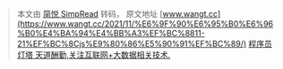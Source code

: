 > 本文由 [简悦 SimpRead](http://ksria.com/simpread/) 转码， 原文地址 [www.wangt.cc](https://www.wangt.cc/2021/11/%E6%9F%90%E6%95%B0%E6%96%B0%E4%BA%94%E4%BB%A3%EF%BC%8811-21%EF%BC%8Cjs%E9%80%86%E5%90%91%EF%BC%89/) [程序员灯塔 天道酬勤,关注互联网+大数据相关技术.](/)